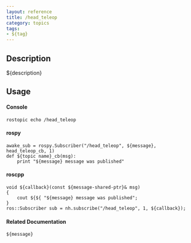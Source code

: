 ```yaml
---
layout: reference
title: /head_teleop
category: topics
tags: 
- ${tag}
---
```


## Description
${description}

## Usage
#### Console
```
rostopic echo /head_teleop
```

#### rospy
```
awake_sub = rospy.Subscriber("/head_teleop", ${message}, head_teleop_cb, 1)
def ${topic name}_cb(msg):
    print "${message} message was published"
```

#### roscpp
```
void ${callback}(const ${message-shared-ptr}& msg)
{
    cout ${${ "${message} message was published";
}
ros::Subscriber sub = nh.subscribe("/head_teleop", 1, ${callback});
```

#### Related Documentation
``${message}``  